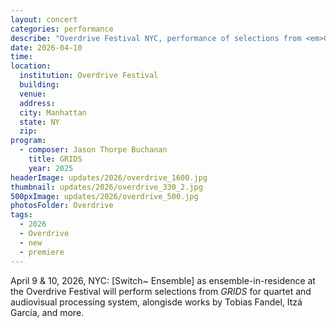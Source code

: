 ```yaml
---
layout: concert
categories: performance
describe: "Overdrive Festival NYC, performance of selections from <em>GRIDS</em> for the [Switch~ Ensemble] alongisde works by Tobias Fandel, Itzá García, and more"
date: 2026-04-10
time:
location:
  institution: Overdrive Festival 
  building:
  venue: 
  address:
  city: Manhattan
  state: NY
  zip:
program:
  - composer: Jason Thorpe Buchanan
    title: GRIDS
    year: 2025
headerImage: updates/2026/overdrive_1600.jpg
thumbnail: updates/2026/overdrive_330_2.jpg
500pxImage: updates/2026/overdrive_500.jpg
photosFolder: Overdrive
tags:
  - 2026
  - Overdrive
  - new
  - premiere
---
```


April 9 & 10, 2026, NYC: [Switch~ Ensemble] as ensemble-in-residence at the Overdrive Festival will perform selections from <em>GRIDS</em> for quartet and audiovisual processing system, alongisde works by Tobias Fandel, Itzá García, and more.
